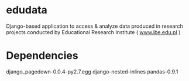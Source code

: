edudata
=======

Django-based application to access &amp; analyze data produced in research projects conducted by Educational Research Institute ( www.ibe.edu.pl )

Dependencies
============
django_pagedown-0.0.4-py2.7.egg
django-nested-inlines
pandas-0.9.1
